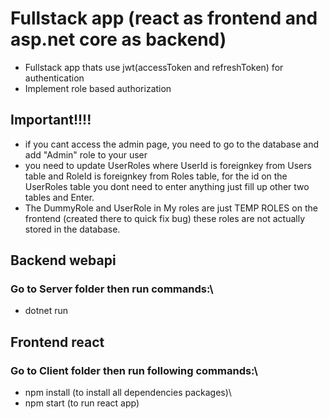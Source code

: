 # Fullstack app (react as frontend and asp.net core as backend)

- Fullstack app thats use jwt(accessToken and refreshToken) for authentication
- Implement role based authorization

## Important!!!!

- if you cant access the admin page, you need to go to the database and add "Admin" role to your user
- you need to update UserRoles where UserId is foreignkey from Users table and RoleId is foreignkey from Roles table, for the id on the UserRoles table you dont need to enter anything just fill up other two tables and Enter.
- The DummyRole and UserRole in My roles are just TEMP ROLES on the frontend (created there to quick fix bug) these roles are not actually stored in the database.

## Backend webapi

### Go to Server folder then run commands:\

- dotnet run

## Frontend react

### Go to Client folder then run following commands:\

- npm install (to install all dependencies packages)\
- npm start (to run react app)
